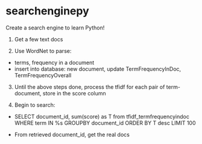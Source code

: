 # searchenginepy
Create a search engine to learn Python!
1) Get a few text docs

2) Use WordNet to parse:
- terms, frequency in a document
- insert into database: new document, update TermFrequencyInDoc, TermFrequencyOverall

3) Until the above steps done, process the tfidf for each pair of term-document, store in the score column

4) Begin to search:
- SELECT document_id, sum(score) as T from tfidf_termfrequencyindoc
  WHERE term IN %s
  GROUPBY document_id
  ORDER BY T desc
  LIMIT 100
  
- From retrieved document_id, get the real docs
